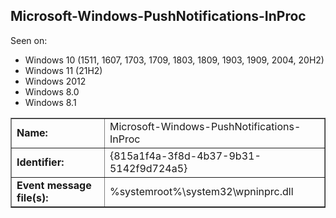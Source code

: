 ## Microsoft-Windows-PushNotifications-InProc

Seen on:
* Windows 10 (1511, 1607, 1703, 1709, 1803, 1809, 1903, 1909, 2004, 20H2)
* Windows 11 (21H2)
* Windows 2012
* Windows 8.0
* Windows 8.1

<table border="1" class="docutils">
  <tbody>
    <tr>
      <td><b>Name:</b></td>
      <td>Microsoft-Windows-PushNotifications-InProc</td>
    </tr>
    <tr>
      <td><b>Identifier:</b></td>
      <td>{815a1f4a-3f8d-4b37-9b31-5142f9d724a5}</td>
    </tr>
    <tr>
      <td><b>Event message file(s):</b></td>
      <td>%systemroot%\system32\wpninprc.dll</td>
    </tr>
  </tbody>
</table>

&nbsp;

